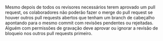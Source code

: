 Mesmo depois de todos os revisores necessários terem aprovado um pull request, os colaboradores não poderão fazer o merge do pull request se houver outros pull requests abertos que tenham um branch de cabeçalho apontando para o mesmo commit com revisões pendentes ou rejeitadas. Alguém com permissões de gravação deve aprovar ou ignorar a revisão de bloqueio nos outros pull requests primeiro.
